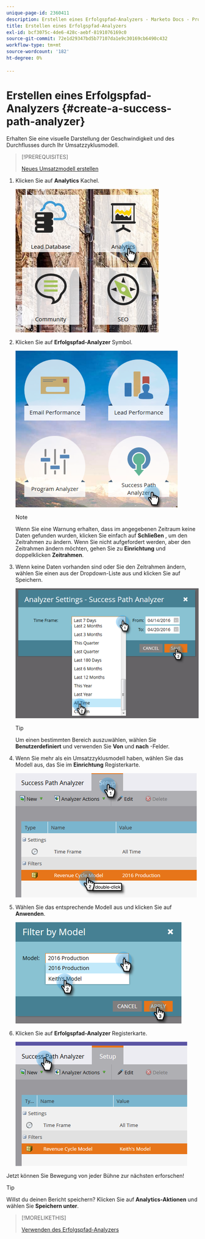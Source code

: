 ```yaml
---
unique-page-id: 2360411
description: Erstellen eines Erfolgspfad-Analyzers - Marketo Docs - Produktdokumentation
title: Erstellen eines Erfolgspfad-Analyzers
exl-id: bcf3075c-4de6-428c-aebf-8191076169c0
source-git-commit: 72e1d29347bd5b77107da1e9c30169cb6490c432
workflow-type: tm+mt
source-wordcount: '182'
ht-degree: 0%

---
```


# Erstellen eines Erfolgspfad-Analyzers {#create-a-success-path-analyzer}

Erhalten Sie eine visuelle Darstellung der Geschwindigkeit und des Durchflusses durch Ihr Umsatzzyklusmodell.

>[!PREREQUISITES]
>
>[Neues Umsatzmodell erstellen](/help/marketo/product-docs/reporting/revenue-cycle-analytics/revenue-cycle-models/create-a-new-revenue-model.md)

1. Klicken Sie auf **Analytics** Kachel.

   ![](assets/one.png)

1. Klicken Sie auf **Erfolgspfad-Analyzer** Symbol.

   ![](assets/two.png)

   >[!NOTE]
   >
   >Wenn Sie eine Warnung erhalten, dass im angegebenen Zeitraum keine Daten gefunden wurden, klicken Sie einfach auf **Schließen** , um den Zeitrahmen zu ändern. Wenn Sie nicht aufgefordert werden, aber den Zeitrahmen ändern möchten, gehen Sie zu **Einrichtung** und doppelklicken **Zeitrahmen**.

1. Wenn keine Daten vorhanden sind oder Sie den Zeitrahmen ändern, wählen Sie einen aus der Dropdown-Liste aus und klicken Sie auf Speichern.

   ![](assets/timeframe.png)

   >[!TIP]
   >
   >Um einen bestimmten Bereich auszuwählen, wählen Sie **Benutzerdefiniert** und verwenden Sie **Von** und **nach** -Felder.

1. Wenn Sie mehr als ein Umsatzzyklusmodell haben, wählen Sie das Modell aus, das Sie im **Einrichtung** Registerkarte.

   ![](assets/four.png)

1. Wählen Sie das entsprechende Modell aus und klicken Sie auf **Anwenden**.

   ![](assets/five.png)

1. Klicken Sie auf **Erfolgspfad-Analyzer** Registerkarte.

   ![](assets/success-tab.png)

Jetzt können Sie Bewegung von jeder Bühne zur nächsten erforschen!

>[!TIP]
>
>Willst du deinen Bericht speichern? Klicken Sie auf **Analytics-Aktionen** und wählen Sie **Speichern unter**.

>[!MORELIKETHIS]
>
>[Verwenden des Erfolgspfad-Analyzers](/help/marketo/product-docs/reporting/revenue-cycle-analytics/revenue-cycle-models/using-the-success-path-analyzer.md)
